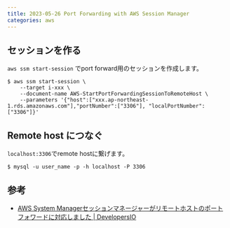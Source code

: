 ```yaml
---
title: 2023-05-26 Port Forwarding with AWS Session Manager
categories: aws
---
```


## セッションを作る

`aws ssm start-session` でport forward用のセッションを作成します。

```console
$ aws ssm start-session \
    --target i-xxx \
    --document-name AWS-StartPortForwardingSessionToRemoteHost \
    --parameters '{"host":["xxx.ap-northeast-1.rds.amazonaws.com"],"portNumber":["3306"], "localPortNumber":["3306"]}'
```

## Remote host につなぐ

`localhost:3306`でremote hostに繋げます。

```console
$ mysql -u user_name -p -h localhost -P 3306
```

## 参考

- [AWS System Managerセッションマネージャーがリモートホストのポートフォワードに対応しました \| DevelopersIO](https://dev.classmethod.jp/articles/aws-ssm-support-remote-host-port-forward/)

